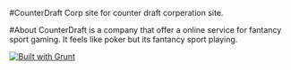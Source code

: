 #CounterDraft
Corp site for counter draft corperation site.

#About
CounterDraft is a company that offer a online service for fantancy sport gaming. It feels like poker but its
fantancy sport playing. 


[![Built with Grunt](https://cdn.gruntjs.com/builtwith.png)](http://gruntjs.com/)